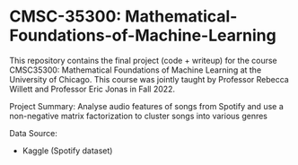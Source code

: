 # CMSC-35300: Mathematical-Foundations-of-Machine-Learning

This repository contains the final project (code + writeup) for the course CMSC35300: Mathematical Foundations of Machine Learning at the University of Chicago. This course was jointly taught by Professor Rebecca Willett and Professor Eric Jonas in Fall 2022.



Project Summary:
Analyse audio features of songs from Spotify and use a non-negative matrix factorization to cluster songs into various genres


Data Source:
* Kaggle (Spotify dataset)

